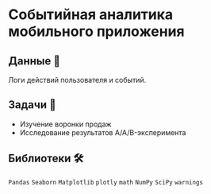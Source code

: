 # Событийная аналитика мобильного приложения

## Данные 📁

Логи действий пользователя и событий.

## Задачи 📝

- Изучение воронки продаж
- Исследование результатов A/A/B-эксперимента

## Библиотеки 🛠️

`Pandas` `Seaborn` `Matplotlib` `plotly` `math` `NumPy` `SciPy` `warnings`
